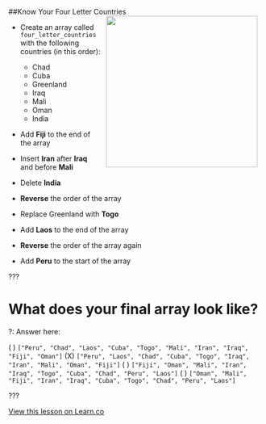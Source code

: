 
##Know Your Four Letter Countries
<img src="https://s3.amazonaws.com/after-school-assets/globe.jpeg" align="right" width="300px" hspace="10"> 
+ Create an array called `four_letter_countries` with the following countries (in this order):
	- Chad
	- Cuba
	- Greenland
	- Iraq
	- Mali
	- Oman
	- India

+ Add **Fiji** to the end of the array

+ Insert **Iran** after **Iraq** and before **Mali**

+ Delete **India**

+ **Reverse** the order of the array

+ Replace Greenland with **Togo**

+ Add **Laos** to the end of the array

+ **Reverse** the order of the array again

+ Add **Peru** to the start of the array

???

# What does your final array look like?

?: Answer here:

( ) `["Peru", "Chad", "Laos", "Cuba", "Togo", "Mali", "Iran", "Iraq", "Fiji", "Oman"]`
(X) `["Peru", "Laos", "Chad", "Cuba", "Togo", "Iraq", "Iran", "Mali", "Oman", "Fiji"]`
( ) `["Fiji", "Oman", "Mali", "Iran", "Iraq", "Togo", "Cuba", "Chad", "Peru", "Laos"]`
( ) `["Oman", "Mali", "Fiji", "Iran", "Iraq", "Cuba", "Togo", "Chad", "Peru", "Laos"]`

???

<a href='https://learn.co/lessons/hs-manipulating-arrays-mini-lab' data-visibility='hidden'>View this lesson on Learn.co</a>
